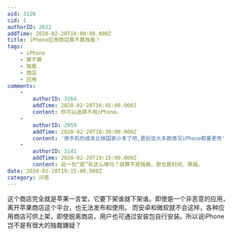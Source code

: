 ```yaml
---
aid: 3126
cid: 1
authorID: 2022
addTime: 2020-02-20T10:00:00.000Z
title: iPhone应用商店算不算独裁？
tags:
    - iPhone
    - 算不算
    - 独裁
    - 商店
    - 应用
comments:
    -
        authorID: 3264
        addTime: 2020-02-20T16:45:00.000Z
        content: 你可以选择不用iPhone。
    -
        authorID: 2959
        addTime: 2020-02-20T18:30:00.000Z
        content: '换手机的成本比换国家小多了吧,更别说大多数情况iPhone都要更贵'
    -
        authorID: 3141
        addTime: 2020-02-20T19:15:00.000Z
        content: 说一句“是”有这么难吗？就算不是独裁，那也是封闭、黑箱。
date: 2020-02-20T19:15:00.000Z
category: 问答
---
```


这个商店完全就是苹果一言堂，它要下架谁就下架谁。即使是一个非恶意的应用，离开苹果商店这个平台，也无法发布和使用。 而安卓和微软就不会这样，各种应用商店可供上架，即使脱离商店，用户也可通过安装包自行安装。所以说iPhone岂不是有很大的独裁嫌疑？
